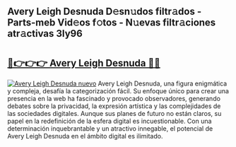 ## Avery Leigh Desnuda D𝚎sn𝚞dos filtr𝚊dos - Parts-meb Vid𝚎os f𝚘tos - N𝚞evas filtr𝚊ciones atr𝚊ctivas 3Iy96

# <h2><a href="http://mb6cnou.tromn.icu/?c=Avery+Leigh+Desnuda">🔗👉👉👉 Avery Leigh Desnuda 🔗🔗</a></h2>

[![Avery Leigh Desnuda nuevo](https://i.imgur.com/pEAQMta.gif)](http://mb6cnou.tromn.icu/?c=Avery+Leigh+Desnuda)
Avery Leigh Desnuda, una figura enigmática y compleja, desafía la categorización fácil. Su enfoque único para crear una presencia en la web ha fascinado y provocado observadores, generando debates sobre la privacidad, la expresión artística y las complejidades de las sociedades digitales. Aunque sus planes de futuro no están claros, su papel en la redefinición de la esfera digital es incuestionable. Con una determinación inquebrantable y un atractivo innegable, el potencial de Avery Leigh Desnuda en el ámbito digital es ilimitado.
